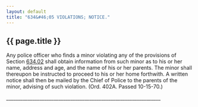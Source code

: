```yaml
---
layout: default 
title: "634&#46;05 VIOLATIONS; NOTICE."
---
```


{{ page.title }}
----------------

Any police officer who finds a minor violating any of the provisions of
Section [634.02](302ed216.html) shall obtain information from such minor
as to his or her name, address and age, and the name of his or her
parents. The minor shall thereupon be instructed to proceed to his or
her home forthwith. A written notice shall then be mailed by the Chief
of Police to the parents of the minor, advising of such violation. (Ord.
402A. Passed 10-15-70.)

\_\_\_\_\_\_\_\_\_\_\_\_\_\_\_\_\_\_\_\_\_\_\_\_\_\_\_\_\_\_\_\_\_\_\_\_\_\_\_\_\_\_\_\_\_\_\_\_\_\_\_\_\_\_\_\_\_\_\_\_\_\_\_\_\_
